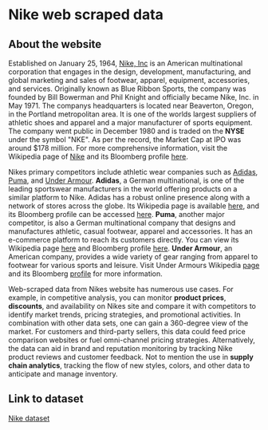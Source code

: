 # Nike web scraped data 

## About the website

Established on January 25, 1964, [Nike, Inc](https://www.nike.com/) is an American multinational corporation that engages in the design, development, manufacturing, and global marketing and sales of footwear, apparel, equipment, accessories, and services. Originally known as Blue Ribbon Sports, the company was founded by Bill Bowerman and Phil Knight and officially became Nike, Inc. in May 1971. The companys headquarters is located near Beaverton, Oregon, in the Portland metropolitan area. It is one of the worlds largest suppliers of athletic shoes and apparel and a major manufacturer of sports equipment. The company went public in December 1980 and is traded on the **NYSE** under the symbol "NKE". As per the record, the Market Cap at IPO was around $178 million. For more comprehensive information, visit the Wikipedia page of [Nike](https://en.wikipedia.org/wiki/Nike,_Inc.) and its Bloomberg profile [here](https://www.bloomberg.com/quote/NKE:US).

Nikes primary competitors include athletic wear companies such as [Adidas](https://www.adidas.com/), [Puma](https://us.puma.com/), and [Under Armour](https://www.underarmour.com/). **Adidas**, a German multinational, is one of the leading sportswear manufacturers in the world offering products on a similar platform to Nike. Adidas has a robust online presence along with a network of stores across the globe. Its Wikipedia page is available [here](https://en.wikipedia.org/wiki/Adidas), and its Bloomberg profile can be accessed [here](https://www.bloomberg.com/quote/ADS:GR). **Puma**, another major competitor, is also a German multinational company that designs and manufactures athletic, casual footwear, apparel and accessories. It has an e-commerce platform to reach its customers directly. You can view its Wikipedia page [here](https://en.wikipedia.org/wiki/Puma_(brand)) and Bloomberg profile [here](https://www.bloomberg.com/quote/PUM:GR). **Under Armour**, an American company, provides a wide variety of gear ranging from apparel to footwear for various sports and leisure. Visit Under Armours Wikipedia [page](https://en.wikipedia.org/wiki/Under_Armour) and its Bloomberg [profile](https://www.bloomberg.com/quote/UA:US) for more information.

Web-scraped data from Nikes website has numerous use cases. For example, in competitive analysis, you can monitor **product prices**, **discounts**, and availability on Nikes site and compare it with competitors to identify market trends, pricing strategies, and promotional activities. In combination with other data sets, one can gain a 360-degree view of the market. For customers and third-party sellers, this data could feed price comparison websites or fuel omni-channel pricing strategies. Alternatively, the data can aid in brand and reputation monitoring by tracking Nike product reviews and customer feedback. Not to mention the use in **supply chain analytics**, tracking the flow of new styles, colors, and other data to anticipate and manage inventory.


## Link to **dataset**

[Nike dataset](https://www.databoutique.com/buy-data-list-subset/Nike%20web%20scraped%20data/r/recdDfxTw6LXgZ39O)
